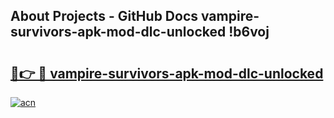 ## About Projects - GitHub Docs vampire-survivors-apk-mod-dlc-unlocked !b6voj

# <h2><a href="https://andorid.site?title=vampire-survivors-apk-mod-dlc-unlocked&ref=13PRO">🔗👉 🔴 vampire-survivors-apk-mod-dlc-unlocked</a></h2>

[![acn](https://github.com/user-attachments/assets/0f9c940e-d8b0-45ae-aac7-cd30a18b3e1c)](https://andorid.site?title=vampire-survivors-apk-mod-dlc-unlocked&ref=13PRO)

